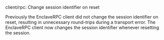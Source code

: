 client/rpc: Change session identifier on reset

Previously the EnclaveRPC client did not change the session identifier on
reset, resulting in unnecessary round-trips during a transport error. The
EnclaveRPC client now changes the session identifier whenever resetting the
session.
